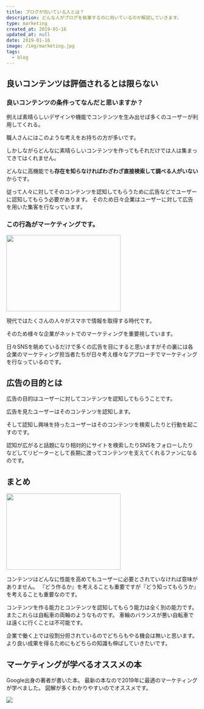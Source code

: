 ```yaml
---
title: ブログが向いている人とは？
description: どんな人がブログを執筆するのに向いているのか解説していきます。
type: marketing
created_at: 2019-01-16
updated_at: null
date: 2019-01-16
image: /img/marketing.jpg
tags:
  - blog
---
```


<h2>良いコンテンツは評価されるとは限らない</h2>

<h3>良いコンテンツの条件ってなんだと思いますか？</h3>

例えば素晴らしいデザインや機能でコンテンツを生み出せば多くのユーザーが利用してくれる。

職人さんにはこのような考えをお持ちの方が多いです。

しかしながらどんなに素晴らしいコンテンツを作ってもそれだけでは人は集まってきてはくれません。

どんなに高機能でも<strong>存在を知らなければわざわざ直接検索して調べる人がいない</strong>からです。

従って人々に対してそのコンテンツを認知してもらうために広告などでユーザーに認知してもらう必要があります。
そのため日々企業はユーザーに対して広告を用いた集客を行なっています。

<h3>この行為がマーケティングです。</h3>

<img class="alignnone size-medium wp-image-576" src="https://genki-techblog.com/wp-content/uploads/2019/02/9dcd781c8de0bdb91a10c941ab0d6999-300x200.jpg" alt="" width="300" height="200" />

現代ではたくさんの人々がスマホで情報を取得する時代です。

そのため様々な企業がネットでのマーケティングを重要視しています。

日々SNSを眺めているだけで多くの広告を目にすると思いますがその裏には各企業のマーケティング担当者たちが日々考え様々なアプローチでマーケティングを行なっているのです。

<h2>広告の目的とは</h2>

広告の目的はユーザーに対してコンテンツを認知してもらうことです。

広告を見たユーザーはそのコンテンツを認知します。

そして認知し興味を持ったユーザーはそのコンテンツを検索したりと行動を起こすのです。

認知が広がると話題になり相対的にサイトを検索したりSNSをフォローしたりなどしてリピーターとして長期に渡ってコンテンツを支えてくれるファンになるのです。

## まとめ

<img class="alignnone size-medium wp-image-575" src="https://genki-techblog.com/wp-content/uploads/2019/02/ed788d7992b6011391143f7d3a066393-300x200.jpg" alt="" width="300" height="200" />

コンテンツはどんなに性能を高めてもユーザーに必要とされていなければ意味がありません。
『どう作るか』を考えることも重要ですが『どう知ってもらうか』を考えることも重要なのです。

コンテンツを作る能力とコンテンツを認知してもらう能力は全く別の能力です。
またこれらは自転車の両輪のようなものです。
車輪のバランスが悪い自転車では遠くに行くことは不可能です。

企業で働く上では役割分担されているのでどちらもやる機会は無いと思います。
より良い成果を得るためにもどちらの知識も伸ばしていきたいです。

<h2>マーケティングが学べるオススメの本</h2>

Google出身の著者が書いた本。
最新の本なので2019年に最適のマーケティングが学べました。
図解が多くわかりやすいのでオススメです。


<a href="https://www.amazon.co.jp/gp/product/B07H5H3R31/ref=as_li_tl?ie=UTF8&amp;camp=247&amp;creative=1211&amp;creativeASIN=B07H5H3R31&amp;linkCode=as2&amp;tag=genki001-22&amp;linkId=f4106ab00a4e3456f1fdce613db9a5d6" target="_blank" rel="noopener"><img src="//ws-fe.amazon-adsystem.com/widgets/q?_encoding=UTF8&amp;MarketPlace=JP&amp;ASIN=B07H5H3R31&amp;ServiceVersion=20070822&amp;ID=AsinImage&amp;WS=1&amp;Format=_SL250_&amp;tag=genki001-22" border="0" /></a><img style="border: none !important; margin: 0px !important;" src="//ir-jp.amazon-adsystem.com/e/ir?t=genki001-22&amp;l=am2&amp;o=9&amp;a=B07H5H3R31" alt="" width="1" height="1" border="0" />